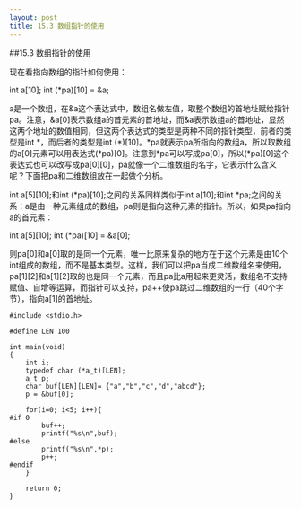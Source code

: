 ```yaml
---
layout: post
title: 15.3 数组指针的使用 
---
```

##15.3 数组指针的使用

现在看指向数组的指针如何使用：

int a\[10\];
int (\*pa)\[10\] = &a;

a是一个数组，在&a这个表达式中，数组名做左值，取整个数组的首地址赋给指针pa。注意，&a\[0\]表示数组a的首元素的首地址，而&a表示数组a的首地址，显然这两个地址的数值相同，但这两个表达式的类型是两种不同的指针类型，前者的类型是int \*，而后者的类型是int (\*)\[10\]。\*pa就表示pa所指向的数组a，所以取数组的a\[0\]元素可以用表达式(\*pa)\[0\]。注意到\*pa可以写成pa\[0\]，所以(\*pa)\[0\]这个表达式也可以改写成pa\[0\]\[0\]，pa就像一个二维数组的名字，它表示什么含义呢？下面把pa和二维数组放在一起做个分析。

int a\[5\]\[10\];和int (\*pa)\[10\];之间的关系同样类似于int a\[10\];和int \*pa;之间的关系：a是由一种元素组成的数组，pa则是指向这种元素的指针。所以，如果pa指向a的首元素：

int a\[5\]\[10\];
int (\*pa)\[10\] = &a\[0\];

则pa\[0\]和a\[0\]取的是同一个元素，唯一比原来复杂的地方在于这个元素是由10个int组成的数组，而不是基本类型。这样，我们可以把pa当成二维数组名来使用，pa\[1\]\[2\]和a\[1\]\[2\]取的也是同一个元素，而且pa比a用起来更灵活，数组名不支持赋值、自增等运算，而指针可以支持，pa++使pa跳过二维数组的一行（40个字节），指向a[1]的首地址。

	#include <stdio.h>

	#define LEN 100

	int main(void)
	{
		int i;
		typedef char (*a_t)[LEN];
		a_t p;
		char buf[LEN][LEN]= {"a","b","c","d","abcd"};
		p = &buf[0];

		for(i=0; i<5; i++){	
	#if 0
			buf++;
			printf("%s\n",buf);
	#else
			printf("%s\n",*p);
			p++;
	#endif
		}

		return 0;
	}
